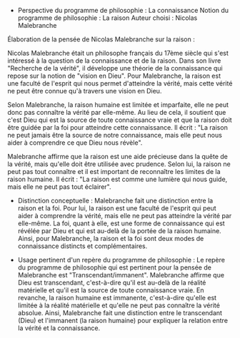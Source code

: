 - Perspective du programme de philosophie : La connaissance
Notion du programme de philosophie : La raison
Auteur choisi : Nicolas Malebranche

Élaboration de la pensée de Nicolas Malebranche sur la raison :

Nicolas Malebranche était un philosophe français du 17ème siècle qui s'est intéressé à la question de la connaissance et de la raison. Dans son livre "Recherche de la vérité", il développe une théorie de la connaissance qui repose sur la notion de "vision en Dieu". Pour Malebranche, la raison est une faculté de l'esprit qui nous permet d'atteindre la vérité, mais cette vérité ne peut être connue qu'à travers une vision en Dieu.

Selon Malebranche, la raison humaine est limitée et imparfaite, elle ne peut donc pas connaître la vérité par elle-même. Au lieu de cela, il soutient que c'est Dieu qui est la source de toute connaissance vraie et que la raison doit être guidée par la foi pour atteindre cette connaissance. Il écrit : "La raison ne peut jamais être la source de notre connaissance, mais elle peut nous aider à comprendre ce que Dieu nous révèle".

Malebranche affirme que la raison est une aide précieuse dans la quête de la vérité, mais qu'elle doit être utilisée avec prudence. Selon lui, la raison ne peut pas tout connaître et il est important de reconnaître les limites de la raison humaine. Il écrit : "La raison est comme une lumière qui nous guide, mais elle ne peut pas tout éclairer".

- Distinction conceptuelle :
Malebranche fait une distinction entre la raison et la foi. Pour lui, la raison est une faculté de l'esprit qui peut aider à comprendre la vérité, mais elle ne peut pas atteindre la vérité par elle-même. La foi, quant à elle, est une forme de connaissance qui est révélée par Dieu et qui est au-delà de la portée de la raison humaine. Ainsi, pour Malebranche, la raison et la foi sont deux modes de connaissance distincts et complémentaires.

- Usage pertinent d'un repère du programme de philosophie :
Le repère du programme de philosophie qui est pertinent pour la pensée de Malebranche est "Transcendant/immanent". Malebranche affirme que Dieu est transcendant, c'est-à-dire qu'il est au-delà de la réalité matérielle et qu'il est la source de toute connaissance vraie. En revanche, la raison humaine est immanente, c'est-à-dire qu'elle est limitée à la réalité matérielle et qu'elle ne peut pas connaître la vérité absolue. Ainsi, Malebranche fait une distinction entre le transcendant (Dieu) et l'immanent (la raison humaine) pour expliquer la relation entre la vérité et la connaissance.
